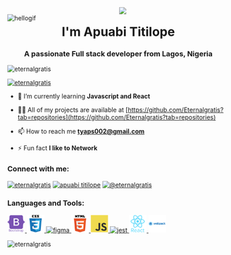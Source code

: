 <img align='right' src="https://media.giphy.com/media/ieyl9zmCjO4b4t6qoY/giphy.gif" width="250">
<img align="left" src="https://user-images.githubusercontent.com/67560900/107698101-10797e00-6cda-11eb-8357-b7808d66151a.gif" width="310" alt="hellogif">
<h1 align="center"> I'm Apuabi Titilope</h1>
<h3 align="center">A passionate Full stack developer from Lagos, Nigeria</h3>

<p align="left"> <img src="https://komarev.com/ghpvc/?username=eternalgratis&label=Profile%20views&color=0e75b6&style=flat" alt="eternalgratis" /> </p>

<p align="left"> <a href="https://twitter.com/eternalgratis" target="blank"><img src="https://img.shields.io/twitter/follow/eternalgratis?logo=twitter&style=for-the-badge" alt="eternalgratis" /></a> </p>

- 🌱 I’m currently learning **Javascript and React**

- 👨‍💻 All of my projects are available at [https://github.com/Eternalgratis?tab=repositories](https://github.com/Eternalgratis?tab=repositories)

- 📫 How to reach me **tyaps002@gmail.com**

- ⚡ Fun fact **I like to Network**

<h3 align="left">Connect with me:</h3>
<p align="left">
<a href="https://twitter.com/eternalgratis" target="blank"><img align="center" src="https://raw.githubusercontent.com/rahuldkjain/github-profile-readme-generator/master/src/images/icons/Social/twitter.svg" alt="eternalgratis" height="30" width="40" /></a>
<a href="https://www.linkedin.com/in/titilope-apuabi-69a98719b/" target="blank"><img align="center" src="https://raw.githubusercontent.com/rahuldkjain/github-profile-readme-generator/master/src/images/icons/Social/linked-in-alt.svg" alt="apuabi titilope" height="30" width="40" /></a>
<a href="#" target="blank"><img align="center" src="https://raw.githubusercontent.com/rahuldkjain/github-profile-readme-generator/master/src/images/icons/Social/instagram.svg" alt="@eternalgratis" height="30" width="40" /></a>
</p>

<h3 align="left">Languages and Tools:</h3>
<p align="left"> <a href="https://getbootstrap.com" target="_blank" rel="noreferrer"> <img src="https://raw.githubusercontent.com/devicons/devicon/master/icons/bootstrap/bootstrap-plain-wordmark.svg" alt="bootstrap" width="40" height="40"/> </a> <a href="https://www.w3schools.com/css/" target="_blank" rel="noreferrer"> <img src="https://raw.githubusercontent.com/devicons/devicon/master/icons/css3/css3-original-wordmark.svg" alt="css3" width="40" height="40"/> </a> <a href="https://www.figma.com/" target="_blank" rel="noreferrer"> <img src="https://www.vectorlogo.zone/logos/figma/figma-icon.svg" alt="figma" width="40" height="40"/> </a> <a href="https://www.w3.org/html/" target="_blank" rel="noreferrer"> <img src="https://raw.githubusercontent.com/devicons/devicon/master/icons/html5/html5-original-wordmark.svg" alt="html5" width="40" height="40"/> </a> <a href="https://developer.mozilla.org/en-US/docs/Web/JavaScript" target="_blank" rel="noreferrer"> <img src="https://raw.githubusercontent.com/devicons/devicon/master/icons/javascript/javascript-original.svg" alt="javascript" width="40" height="40"/> </a> <a href="https://jestjs.io" target="_blank" rel="noreferrer"> <img src="https://www.vectorlogo.zone/logos/jestjsio/jestjsio-icon.svg" alt="jest" width="40" height="40"/> </a> <a href="https://reactjs.org/" target="_blank" rel="noreferrer"> <img src="https://raw.githubusercontent.com/devicons/devicon/master/icons/react/react-original-wordmark.svg" alt="react" width="40" height="40"/> </a> <a href="https://webpack.js.org" target="_blank" rel="noreferrer"> <img src="https://raw.githubusercontent.com/devicons/devicon/d00d0969292a6569d45b06d3f350f463a0107b0d/icons/webpack/webpack-original-wordmark.svg" alt="webpack" width="40" height="40"/> </a> </p>

<p><img align="center" src="https://github-readme-stats.vercel.app/api/top-langs?username=eternalgratis&show_icons=true&locale=en&layout=compact" alt="eternalgratis" /></p>
